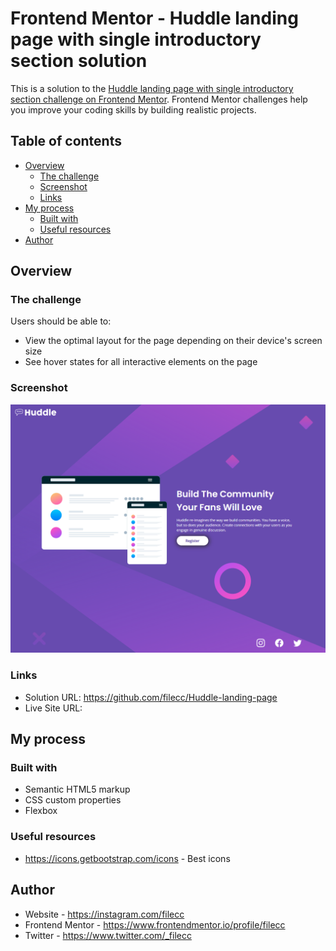# Frontend Mentor - Huddle landing page with single introductory section solution

This is a solution to the [Huddle landing page with single introductory section challenge on Frontend Mentor](https://www.frontendmentor.io/challenges/huddle-landing-page-with-a-single-introductory-section-B_2Wvxgi0). Frontend Mentor challenges help you improve your coding skills by building realistic projects. 

## Table of contents

- [Overview](#overview)
  - [The challenge](#the-challenge)
  - [Screenshot](#screenshot)
  - [Links](#links)
- [My process](#my-process)
  - [Built with](#built-with)
  - [Useful resources](#useful-resources)
- [Author](#author)


## Overview

### The challenge

Users should be able to:

- View the optimal layout for the page depending on their device's screen size
- See hover states for all interactive elements on the page

### Screenshot

![screenshot](/images/screenshot.png?raw=true "screenshot")

### Links

- Solution URL: https://github.com/filecc/Huddle-landing-page
- Live Site URL: 

## My process

### Built with

- Semantic HTML5 markup
- CSS custom properties
- Flexbox


### Useful resources

- https://icons.getbootstrap.com/icons - Best icons


## Author

- Website - https://instagram.com/filecc
- Frontend Mentor - https://www.frontendmentor.io/profile/filecc
- Twitter - https://www.twitter.com/_filecc


